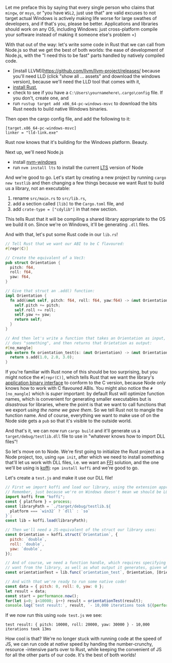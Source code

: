 Let me preface this by saying that every single person who claims that `mingw`, or `msys`, or "you have `WSL2`, just use that" are valid excuses to not target actual Windows is actively making life worse for large swathes of developers, and if that's you, please be better. Applications and libraries should work on any OS, including Windows: just cross-platform compile your software instead of making it someone else's problem =)

With that out of the way: let's write some code in Rust that we can call from Node.js so that we get the best of both worlds: the ease of development of Node.js, with the "I need this to be fast" parts handled by natively compiled code.

- [install LLVM](https://github.com/llvm/llvm-project/releases/ because you'll need LLD (click "show all ... assets" and download the windows version), because we'll need the LLD tool that comes with it,
- [install Rust](https://www.rust-lang.org/tools/install),
- check to see if you have a `C:\Users\yournamehere\.cargo\config` file. If you don't, create one, and
- run `rustup target add x86_64-pc-windows-msvc` to download the bits Rust needs to build native Windows binaries.

Then open the cargo config file, and add the following to it:

```
[target.x86_64-pc-windows-msvc]
linker = "lld-link.exe"
```

Rust now knows that it's building for the Windows platform. Beauty.

Next up, we'll need Node.js

- install [nvm-windows](https://github.com/coreybutler/nvm-windows)
- run `nvm install lts` to install the current [LTS](https://en.wikipedia.org/wiki/Long-term_support) version of Node

And we're good to go. Let's start by creating a new project by running `cargo new testlib` and then changing a few things because we want Rust to build us a library, not an executable:

1. rename `src/main.rs` to `src/lib.rs`,
1. add a section called `[lib]` to the `Cargo.toml` file, and
1. add `crate-type = ["cdylib"]` in that new section.

This tells Rust that it will be compiling a shared library appropriate to the OS we build it on. Since we're on Windows, it'll be generating `.dll` files.

And with that, let's put some Rust code in our `lib.rs`!

```rust
// Tell Rust that we want our ABI to be C flavoured:
#[repr(C)]

// Create the equivalent of a Vec3:
pub struct Orientation {
  pitch: f64,
  roll: f64,
  yaw: f64,
}

// Give that struct an .add() function:
impl Orientation {
  fn add(&mut self, pitch: f64, roll: f64, yaw:f64) -> &mut Orientation {
    self.pitch += pitch;
    self.roll += roll;
    self.yaw += yaw;
    return self;
  }
}

// And then let's write a function that takes an Orientation as input,
// does "something", and then returns that Orietation as output:
#[no_mangle]
pub extern fn orientation_test(s: &mut Orientation) -> &mut Orientation {
  return s.add(1.0, 2.0, 3.0);
}
```

If you're familiar with Rust none of this should be too surprising, but you might notice the `#[repr(C)]`, which tells Rust that we want the library's [application binary interface](https://en.wikipedia.org/wiki/Application_binary_interface) to conform to the C version, because Node only knows how to work with C flavoured ABIs. You might also notice the `#[no_mangle]` which is _super_ important: by default Rust will optimize function names, which is convenient for generating smaller executables but is _disastrous_ for libraries, where the point is that we want to call functions that we export _using the name we gave them_. So we tell Rust not to mangle the function name. And of course, everything we want to make use of on the Node side gets a `pub` so that it's visible to the outside world.

And that's it, we can now run `cargo build` and it'll generate us a `target/debug/testlib.dll` file to use in "whatever knows how to import DLL files"!

So let's move on to Node. We're first going to initialize the Rust project as a Node project, too, using `npm init`, after which we need to install something that'll let us work with DLL files, i.e. we want an [FFI](https://en.wikipedia.org/wiki/Foreign_function_interface) solution, and the one we'll be using is [koffi](https://koffi.dev/): `npm install koffi` and we're good to go.

Let's create a `test.js` and make it use our DLL file!

```js
// First we import koffi and load our library, using the extension appropriate to our OS.
// Remember, just because we're on Windows doesn't mean we should be LOCKED into Windows!
import koffi from "koffi";
const { platform } = process;
const libraryPath = `./target/debug/testlib.${
  platform === `win32` ? `dll` : `so`
}`;
const lib = koffi.load(libraryPath);

// Then we'll need a JS-equivalent of the struct our library uses:
const Orientation = koffi.struct(`Orientation`, {
  pitch: `double`,
  roll: `double`,
  yaw: `double`,
});

// And of course, we need a function handle, which requires specifying the function name we
// want from the library, as well as what output it generates, given which inputs:
const orientationTest = lib.func(`orientation_test`, Orientation, [Orientation]);

// And with that we're ready to run some native code!
const data = { pitch: 0, roll: 0, yaw: 0 };
let result = data;
const start = performance.now();
for(let i=0; i<10000; i++) result = orientationTest(result);
console.log(`test result:`, result, `- 10,000 iterations took ${(performance.now() - start)|0}ms`);
```

If we now run this using `node test.js` we see:

```
test result: { pitch: 10000, roll: 20000, yaw: 30000 } - 10,000 iterations took 13ms
```

How cool is that? We're no longer stuck with running code at the speed of JS, we can run code at _native_ speed by handing the number-crunchy, resource -intensive parts over to Rust, while keeping the convenient of JS for all the other parts of our code. It's the best of both worlds!
